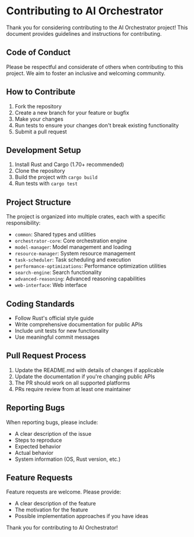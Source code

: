 # Contributing to AI Orchestrator

Thank you for considering contributing to the AI Orchestrator project! This document provides guidelines and instructions for contributing.

## Code of Conduct

Please be respectful and considerate of others when contributing to this project. We aim to foster an inclusive and welcoming community.

## How to Contribute

1. Fork the repository
2. Create a new branch for your feature or bugfix
3. Make your changes
4. Run tests to ensure your changes don't break existing functionality
5. Submit a pull request

## Development Setup

1. Install Rust and Cargo (1.70+ recommended)
2. Clone the repository
3. Build the project with `cargo build`
4. Run tests with `cargo test`

## Project Structure

The project is organized into multiple crates, each with a specific responsibility:

- `common`: Shared types and utilities
- `orchestrator-core`: Core orchestration engine
- `model-manager`: Model management and loading
- `resource-manager`: System resource management
- `task-scheduler`: Task scheduling and execution
- `performance-optimizations`: Performance optimization utilities
- `search-engine`: Search functionality
- `advanced-reasoning`: Advanced reasoning capabilities
- `web-interface`: Web interface

## Coding Standards

- Follow Rust's official style guide
- Write comprehensive documentation for public APIs
- Include unit tests for new functionality
- Use meaningful commit messages

## Pull Request Process

1. Update the README.md with details of changes if applicable
2. Update the documentation if you're changing public APIs
3. The PR should work on all supported platforms
4. PRs require review from at least one maintainer

## Reporting Bugs

When reporting bugs, please include:

- A clear description of the issue
- Steps to reproduce
- Expected behavior
- Actual behavior
- System information (OS, Rust version, etc.)

## Feature Requests

Feature requests are welcome. Please provide:

- A clear description of the feature
- The motivation for the feature
- Possible implementation approaches if you have ideas

Thank you for contributing to AI Orchestrator!
